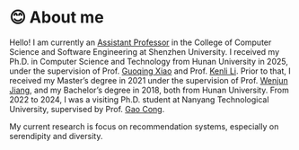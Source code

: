 # 😊 About me
Hello! 
I am currently an [Assistant Professor](https://csse.szu.edu.cn/pages/user/index?id=1339) in the College of Computer Science and Software Engineering at Shenzhen University.
I received my Ph.D. in Computer Science and Technology from Hunan University in 2025, under the supervision of Prof. [Guoqing Xiao](http://csee.hnu.edu.cn/people/xiaoguoqing) and Prof. [Kenli Li](http://csee.hnu.edu.cn/people/likenli).
Prior to that, I received my Master’s degree in 2021 under the supervision of Prof. [Wenjun Jiang](http://csee.hnu.edu.cn/people/jiangwenjun), and my Bachelor’s degree in 2018, both from Hunan University.
From 2022 to 2024, I was a visiting Ph.D. student at Nanyang Technological University, supervised by Prof. [Gao Cong](https://personal.ntu.edu.sg/gaocong/).

My current research is focus on recommendation systems, especially on serendipity and diversity.
